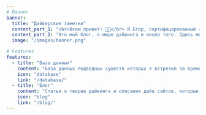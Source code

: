 ```yaml
---
# Banner
banner:
  title: "Дайверские заметки"
  content_part_1: "<br>Всем привет! 👋🏼</br> Я Егор, сертифицированный <b>PADI Divemaster</b> с 205 погружением в открытой воде 🤿 ."
  content_part_2: "Это мой блог, о мире дайвинга и около того. Здесь можно найти статьи о теории дайвинга и описания дайв сайтов, которые я посетил. А так же базу данных подводных существ которых я встретил за время погружений."
  image: "/images/banner.png"

# Features
features:
  - title: "База данных"
    content: "База данных подводных существ которых я встретил за время погружений."
    icon: "database"
    link: "/database/"
  - title: "Блог"
    content: "Статьи о теории дайвинга и описания дайв сайтов, которые я посетил."
    icon: "blog"
    link: "/blog/"
---
```

